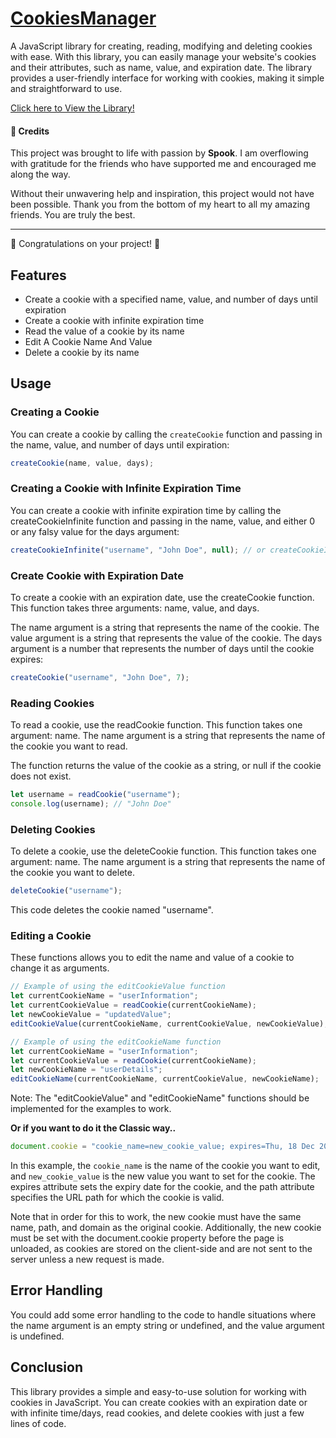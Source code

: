 # [CookiesManager](https://github.com/Spookesites/CookiesManager/blob/main/cookiesManager.js)
A JavaScript library for creating, reading, modifying and deleting cookies with ease. With this library, you can easily manage your website's cookies and their attributes, such as name, value, and expiration date. The library provides a user-friendly interface for working with cookies, making it simple and straightforward to use.

[Click here to View the Library!](https://github.com/Spookesites/CookiesManager/blob/main/cookiesManager.js)

#### 🙏 Credits

This project was brought to life with passion by **Spook**. I am overflowing with gratitude for the friends who have supported me and encouraged me along the way.

Without their unwavering help and inspiration, this project would not have been possible. Thank you from the bottom of my heart to all my amazing friends. You are truly the best.

---

🎉 Congratulations on your project! 🎉


## Features

- Create a cookie with a specified name, value, and number of days until expiration
- Create a cookie with infinite expiration time
- Read the value of a cookie by its name
- Edit A Cookie Name And Value
- Delete a cookie by its name

## Usage

### Creating a Cookie

You can create a cookie by calling the `createCookie` function and passing in the name, value, and number of days until expiration:

```javascript
createCookie(name, value, days);
```
### Creating a Cookie with Infinite Expiration Time
You can create a cookie with infinite expiration time by calling the createCookieInfinite function and passing in the name, value, and either 0 or any falsy value for the days argument:
```javascript
createCookieInfinite("username", "John Doe", null); // or createCookieInfinite("username", "John Doe");
```

### Create Cookie with Expiration Date
To create a cookie with an expiration date, use the createCookie function. This function takes three arguments: name, value, and days.

The name argument is a string that represents the name of the cookie. The value argument is a string that represents the value of the cookie. The days argument is a number that represents the number of days until the cookie expires:
```javascript
createCookie("username", "John Doe", 7);
```

### Reading Cookies
To read a cookie, use the readCookie function. This function takes one argument: name. The name argument is a string that represents the name of the cookie you want to read.

The function returns the value of the cookie as a string, or null if the cookie does not exist.
```javascript
let username = readCookie("username");
console.log(username); // "John Doe"
```

### Deleting Cookies
To delete a cookie, use the deleteCookie function. This function takes one argument: name. The name argument is a string that represents the name of the cookie you want to delete.
```javascript
deleteCookie("username");
```
This code deletes the cookie named "username".

### Editing a Cookie

These functions allows you to edit the name and value of a cookie to change it as arguments.
```javascript
// Example of using the editCookieValue function
let currentCookieName = "userInformation";
let currentCookieValue = readCookie(currentCookieName);
let newCookieValue = "updatedValue";
editCookieValue(currentCookieName, currentCookieValue, newCookieValue);
```
```javascript
// Example of using the editCookieName function
let currentCookieName = "userInformation";
let currentCookieValue = readCookie(currentCookieName);
let newCookieName = "userDetails";
editCookieName(currentCookieName, currentCookieValue, newCookieName);
```

Note: The "editCookieValue" and "editCookieName" functions should be implemented for the examples to work.

**Or if you want to do it the Classic way..**
```javascript
document.cookie = "cookie_name=new_cookie_value; expires=Thu, 18 Dec 2023 12:00:00 UTC; path=/";
```
In this example, the `cookie_name` is the name of the cookie you want to edit, and `new_cookie_value` is the new value you want to set for the cookie. The expires attribute sets the expiry date for the cookie, and the path attribute specifies the URL path for which the cookie is valid.

Note that in order for this to work, the new cookie must have the same name, path, and domain as the original cookie. Additionally, the new cookie must be set with the document.cookie property before the page is unloaded, as cookies are stored on the client-side and are not sent to the server unless a new request is made.

## Error Handling
You could add some error handling to the code to handle situations where the name argument is an empty string or undefined, and the value argument is undefined.

## Conclusion
This library provides a simple and easy-to-use solution for working with cookies in JavaScript. You can create cookies with an expiration date or with infinite time/days, read cookies, and delete cookies with just a few lines of code.



